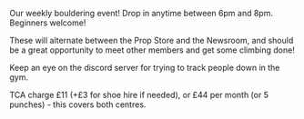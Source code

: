 Our weekly bouldering event! Drop in anytime between 6pm and 8pm. Beginners welcome!

These will alternate between the Prop Store and the Newsroom, and should be a great opportunity to meet other members and get some climbing done!

Keep an eye on the discord server for trying to track people down in the gym. 

TCA charge £11 (+£3 for shoe hire if needed), or £44 per month (or 5 punches) - this covers both centres.
